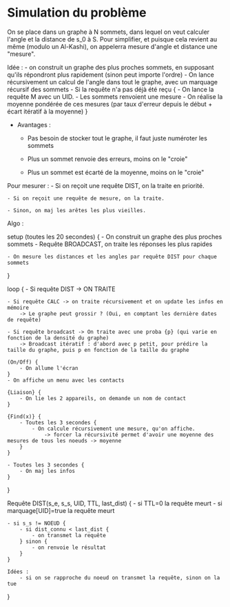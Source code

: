 # Simulation du problème

On se place dans un graphe à N sommets, dans lequel on veut calculer l'angle et la distance de s_0 à S.
Pour simplifier, et puisque cela revient au même (modulo un Al-Kashi), on appelerra mesure d'angle et distance une "mesure".

Idée :
    - on construit un graphe des plus proches sommets, en supposant qu'ils répondront plus rapidement (sinon peut importe l'ordre)
    - On lance récursivement un calcul de l'angle dans tout le graphe, avec un marquage récursif des sommets
        - Si la requête n'a pas déjà été reçu {
            - On lance la requête M avec un UID.
            - Les sommets renvoient une mesure
            - On réalise la moyenne pondérée de ces mesures (par taux d'erreur depuis le début + écart itératif à la moyenne)
        }


- Avantages :
    - Pas besoin de stocker tout le graphe, il faut juste numéroter les sommets

    - Plus un sommet renvoie des erreurs, moins on le "croie"
    - Plus un sommet est écarté de la moyenne, moins on le "croie"


Pour mesurer :
    - Si on reçoit une requête DIST, on la traite en priorité.

    - Si on reçoit une requête de mesure, on la traite.

    - Sinon, on maj les arêtes les plus vieilles.



Algo :

setup (toutes les 20 secondes) {
    - On construit un graphe des plus proches sommets
        - Requête BROADCAST, on traite les réponses les plus rapides

    - On mesure les distances et les angles par requête DIST pour chaque sommets
}

loop {
    - Si requête DIST -> ON TRAITE

    - Si requête CALC -> on traite récursivement et on update les infos en mémoire
        -> Le graphe peut grossir ? (Oui, en comptant les dernière dates de requête)

    - Si requête broadcast -> On traite avec une proba {p} (qui varie en fonction de la densité du graphe)
        -> Broadcast itératif : d'abord avec p petit, pour prédire la taille du graphe, puis p en fonction de la taille du graphe

    (On/Off) {
        - On allume l'écran
    }
    - On affiche un menu avec les contacts

    {Liaison} {
        - On lie les 2 appareils, on demande un nom de contact 
    }

    {Find(x)} {
        - Toutes les 3 secondes {
            - On calcule récursivement une mesure, qu'on affiche.
                -> forcer la récursivité permet d'avoir une moyenne des mesures de tous les noeuds -> moyenne
        }
    }

    - Toutes les 3 secondes {
        - On maj les infos
    }
}

Requête DIST(s_e, s_s, UID, TTL, last_dist) {
    - si TTL=0 la requête meurt
    - si marquage[UID]=true la requête meurt

    - si s_s != NOEUD {
        - si dist_connu < last_dist {
            - on transmet la requête
        } sinon {
            - on renvoie le résultat
        }
    }

    Idées :
        - si on se rapproche du noeud on transmet la requête, sinon on la tue
}
